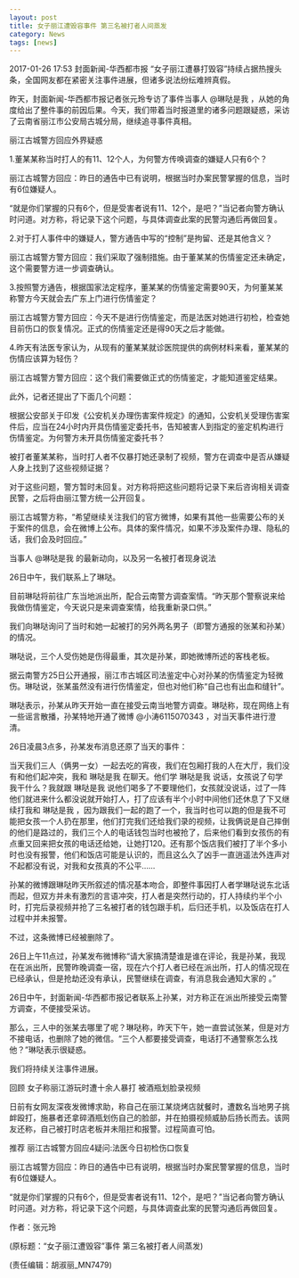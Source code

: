 ```yaml
---
layout: post
title: 女子丽江遭毁容事件 第三名被打者人间蒸发
category: News
tags: [news]
---
```


2017-01-26 17:53 封面新闻-华西都市报
“女子丽江遭暴打毁容”持续占据热搜头条，全国网友都在紧密关注事件进展，但诸多说法纷纭难辨真假。

昨天，封面新闻-华西都市报记者张元玲专访了事件当事人 @琳哒是我 ，从她的角度给出了整件事的前因后果。今天，我们带着当时报道里的诸多问题跟疑惑，采访了云南省丽江市公安局古城分局，继续追寻事件真相。

丽江古城警方回应外界疑惑

1.董某某称当时打人的有11、12个人，为何警方传唤调查的嫌疑人只有6个？

丽江古城警方回应：昨日的通告中已有说明，根据当时办案民警掌握的信息，当时有6位嫌疑人。

“就是你们掌握的只有6个，但是受害者说有11、12个，是吧？”当记者向警方确认时问道。对方称，将记录下这个问题，与具体调查此案的民警沟通后再做回复。

2.对于打人事件中的嫌疑人，警方通告中写的“控制”是拘留、还是其他含义？

丽江古城警方警方回应：我们采取了强制措施。由于董某某的伤情鉴定还未确定，这个需要警方进一步调查确认。

3.按照警方通告，根据国家法定程序，董某某的伤情鉴定需要90天，为何董某某称警方今天就会去广东上门进行伤情鉴定？

丽江古城警方警方回应：今天不是进行伤情鉴定，而是法医对她进行初检，检查她目前伤口的恢复情况。正式的伤情鉴定还是得90天之后才能做。

4.昨天有法医专家认为，从现有的董某某就诊医院提供的病例材料来看，董某某的伤情应该算为轻伤？

丽江古城警方警方回应：这个我们需要做正式的伤情鉴定，才能知道鉴定结果。

此外，记者还提出了下面几个问题：

根据公安部关于印发《公安机关办理伤害案件规定》的通知，公安机关受理伤害案件后，应当在24小时内开具伤情鉴定委托书，告知被害人到指定的鉴定机构进行伤情鉴定。为何警方未开具伤情鉴定委托书？

被打者董某某称，当时打人者不仅暴打她还录制了视频，警方在调查中是否从嫌疑人身上找到了这些视频证据？

对于这些问题，警方暂时未回复。对方称将把这些问题将记录下来后咨询相关调查民警，之后将由丽江警方统一公开回复。

丽江古城警方称，“希望继续关注我们的官方微博，如果有其他一些需要公布的关于案件的信息，会在微博上公布。具体的案件情况，如果不涉及案件办理、隐私的话，我们会及时回应。”

当事人 @琳哒是我 的最新动向，以及另一名被打者现身说法

26日中午，我们联系上了琳哒。

目前琳哒将前往广东当地派出所，配合云南警方调查案情。“昨天那个警察说来给我做伤情鉴定，今天说只是来调查案情，给我重新录口供。”

我们向琳哒询问了当时和她一起被打的另外两名男子（即警方通报的张某和孙某）的情况。

琳哒说，三个人受伤她是伤得最重，其次是孙某，即她微博所述的客栈老板。

据云南警方25日公开通报，丽江市古城区司法鉴定中心对孙某的伤情鉴定为轻微伤。琳哒说，张某虽然没有进行伤情鉴定，但也对他们称“自己也有出血和缝针”。

琳哒表示，孙某从昨天开始一直在接受云南当地警方调查。琳哒称，现在网络上有一些谣言散播，孙某特地开通了微博 @小涛6115070343 ，对当天事件进行澄清。

26日凌晨3点多，孙某发布消息还原了当天的事件：

当天我们三人（俩男一女）一起去吃的宵夜，我们在包厢打我的人在大厅，我们没有和他们起冲突，我和 琳哒是我 在聊天。他们学 琳哒是我 说话，女孩说了句学我干什么？我就跟 琳哒是我 说他们喝多了不要理他们，女孩就没说话，过了一阵他们就进来什么都没说就开始打人，打了应该有半个小时中间他们还休息了下又继续打我和 琳哒是我 ，因为跟我们一起的跑了一个，我当时也可以跑的但是我不可能把女孩一个人扔在那里，他们打完我们还给我们录的视频，让我俩说是自己摔倒的他们是路过的，我们三个人的电话钱包当时也被抢了，后来他们看到女孩伤的有点重又回来把女孩的电话还给她，让她打120。还有那个饭店我们被打了半个多小时也没有报警，他们和饭店可能是认识的，而且这么久了凶手一直逍遥法外连声对不起都没有说，对我和女孩真的不公平……

孙某的微博跟琳哒昨天所叙述的情况基本吻合，即整件事因打人者学琳哒说东北话而起，但双方并未有激烈的言语冲突，打人者是突然行动的，打人持续约半个小时，打完后录视频并抢了三名被打者的钱包跟手机，后归还手机，以及饭店在打人过程中并未报警。

 
不过，这条微博已经被删除了。

26日上午11点过，孙某发布微博称“请大家搞清楚谁是谁在评论，我是孙某，我现在在派出所，民警昨晚调查一宿，现在六个打人者已经在派出所，打人的情况现在已经承认，但是抢劫还没有承认，民警继续在调查，有消息我会通知大家的 。”

26日中午，封面新闻-华西都市报记者联系上孙某，对方称正在派出所接受云南警方调查，不便接受采访。

那么，三人中的张某去哪里了呢？琳哒称，昨天下午，她一直尝试张某，但是对方不接电话，也删除了她的微信。“三个人都要接受调查，电话打不通警察怎么找他？”琳哒表示很疑惑。

我们将持续关注事件进展。

回顾
女子称丽江游玩时遭十余人暴打 被酒瓶划脸录视频

日前有女网友深夜发微博求助，称自己在丽江某烧烤店就餐时，遭数名当地男子挑衅殴打，施暴者还拿碎酒瓶划伤自己的脸部，并在拍摄视频威胁后扬长而去。该网友还称，自己被打时店老板并未阻拦和报警。过程简直可怕。

推荐
丽江古城警方回应4疑问:法医今日初检伤口恢复

丽江古城警方回应：昨日的通告中已有说明，根据当时办案民警掌握的信息，当时有6位嫌疑人。

“就是你们掌握的只有6个，但是受害者说有11、12个，是吧？”当记者向警方确认时问道。对方称，将记录下这个问题，与具体调查此案的民警沟通后再做回复。

作者：张元玲

(原标题：“女子丽江遭毁容”事件 第三名被打者人间蒸发)

(责任编辑：胡淑丽_MN7479)
